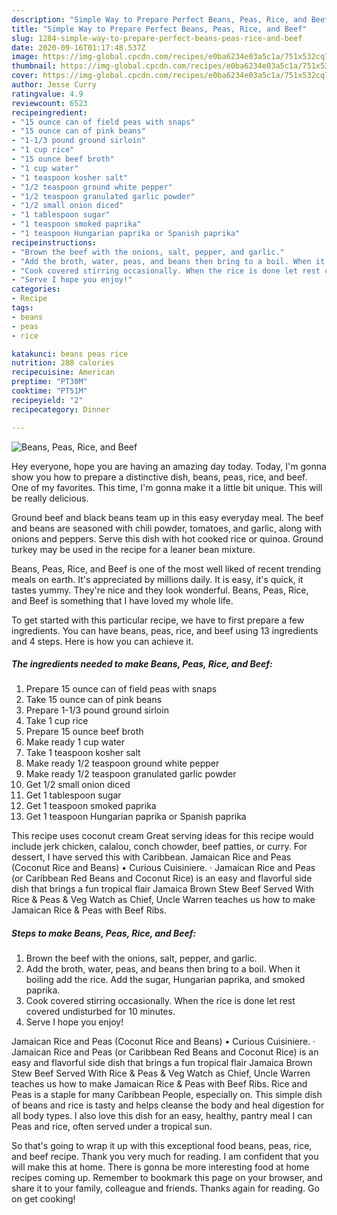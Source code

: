 ```yaml
---
description: "Simple Way to Prepare Perfect Beans, Peas, Rice, and Beef"
title: "Simple Way to Prepare Perfect Beans, Peas, Rice, and Beef"
slug: 1284-simple-way-to-prepare-perfect-beans-peas-rice-and-beef
date: 2020-09-16T01:17:48.537Z
image: https://img-global.cpcdn.com/recipes/e0ba6234e03a5c1a/751x532cq70/beans-peas-rice-and-beef-recipe-main-photo.jpg
thumbnail: https://img-global.cpcdn.com/recipes/e0ba6234e03a5c1a/751x532cq70/beans-peas-rice-and-beef-recipe-main-photo.jpg
cover: https://img-global.cpcdn.com/recipes/e0ba6234e03a5c1a/751x532cq70/beans-peas-rice-and-beef-recipe-main-photo.jpg
author: Jesse Curry
ratingvalue: 4.9
reviewcount: 6523
recipeingredient:
- "15 ounce can of field peas with snaps"
- "15 ounce can of pink beans"
- "1-1/3 pound ground sirloin"
- "1 cup rice"
- "15 ounce beef broth"
- "1 cup water"
- "1 teaspoon kosher salt"
- "1/2 teaspoon ground white pepper"
- "1/2 teaspoon granulated garlic powder"
- "1/2 small onion diced"
- "1 tablespoon sugar"
- "1 teaspoon smoked paprika"
- "1 teaspoon Hungarian paprika or Spanish paprika"
recipeinstructions:
- "Brown the beef with the onions, salt, pepper, and garlic."
- "Add the broth, water, peas, and beans then bring to a boil. When it boiling add the rice. Add the sugar, Hungarian paprika, and smoked paprika."
- "Cook covered stirring occasionally. When the rice is done let rest covered undisturbed for 10 minutes."
- "Serve I hope you enjoy!"
categories:
- Recipe
tags:
- beans
- peas
- rice

katakunci: beans peas rice 
nutrition: 288 calories
recipecuisine: American
preptime: "PT30M"
cooktime: "PT51M"
recipeyield: "2"
recipecategory: Dinner

---
```



![Beans, Peas, Rice, and Beef](https://img-global.cpcdn.com/recipes/e0ba6234e03a5c1a/751x532cq70/beans-peas-rice-and-beef-recipe-main-photo.jpg)

Hey everyone, hope you are having an amazing day today. Today, I'm gonna show you how to prepare a distinctive dish, beans, peas, rice, and beef. One of my favorites. This time, I'm gonna make it a little bit unique. This will be really delicious.

Ground beef and black beans team up in this easy everyday meal. The beef and beans are seasoned with chili powder, tomatoes, and garlic, along with onions and peppers. Serve this dish with hot cooked rice or quinoa. Ground turkey may be used in the recipe for a leaner bean mixture.

Beans, Peas, Rice, and Beef is one of the most well liked of recent trending meals on earth. It's appreciated by millions daily. It is easy, it's quick, it tastes yummy. They're nice and they look wonderful. Beans, Peas, Rice, and Beef is something that I have loved my whole life.


To get started with this particular recipe, we have to first prepare a few ingredients. You can have beans, peas, rice, and beef using 13 ingredients and 4 steps. Here is how you can achieve it.

<!--inarticleads1-->

##### The ingredients needed to make Beans, Peas, Rice, and Beef:

1. Prepare 15 ounce can of field peas with snaps
1. Take 15 ounce can of pink beans
1. Prepare 1-1/3 pound ground sirloin
1. Take 1 cup rice
1. Prepare 15 ounce beef broth
1. Make ready 1 cup water
1. Take 1 teaspoon kosher salt
1. Make ready 1/2 teaspoon ground white pepper
1. Make ready 1/2 teaspoon granulated garlic powder
1. Get 1/2 small onion diced
1. Get 1 tablespoon sugar
1. Get 1 teaspoon smoked paprika
1. Get 1 teaspoon Hungarian paprika or Spanish paprika


This recipe uses coconut cream Great serving ideas for this recipe would include jerk chicken, calalou, conch chowder, beef patties, or curry. For dessert, I have served this with Caribbean. Jamaican Rice and Peas (Coconut Rice and Beans) • Curious Cuisiniere. · Jamaican Rice and Peas (or Caribbean Red Beans and Coconut Rice) is an easy and flavorful side dish that brings a fun tropical flair Jamaica Brown Stew Beef Served With Rice &amp; Peas &amp; Veg Watch as Chief, Uncle Warren teaches us how to make Jamaican Rice &amp; Peas with Beef Ribs. 

<!--inarticleads2-->

##### Steps to make Beans, Peas, Rice, and Beef:

1. Brown the beef with the onions, salt, pepper, and garlic.
1. Add the broth, water, peas, and beans then bring to a boil. When it boiling add the rice. Add the sugar, Hungarian paprika, and smoked paprika.
1. Cook covered stirring occasionally. When the rice is done let rest covered undisturbed for 10 minutes.
1. Serve I hope you enjoy!


Jamaican Rice and Peas (Coconut Rice and Beans) • Curious Cuisiniere. · Jamaican Rice and Peas (or Caribbean Red Beans and Coconut Rice) is an easy and flavorful side dish that brings a fun tropical flair Jamaica Brown Stew Beef Served With Rice &amp; Peas &amp; Veg Watch as Chief, Uncle Warren teaches us how to make Jamaican Rice &amp; Peas with Beef Ribs. Rice and Peas is a staple for many Caribbean People, especially on. This simple dish of beans and rice is tasty and helps cleanse the body and heal digestion for all body types. I also love this dish for an easy, healthy, pantry meal I can Peas and rice, often served under a tropical sun. 

So that's going to wrap it up with this exceptional food beans, peas, rice, and beef recipe. Thank you very much for reading. I am confident that you will make this at home. There is gonna be more interesting food at home recipes coming up. Remember to bookmark this page on your browser, and share it to your family, colleague and friends. Thanks again for reading. Go on get cooking!
